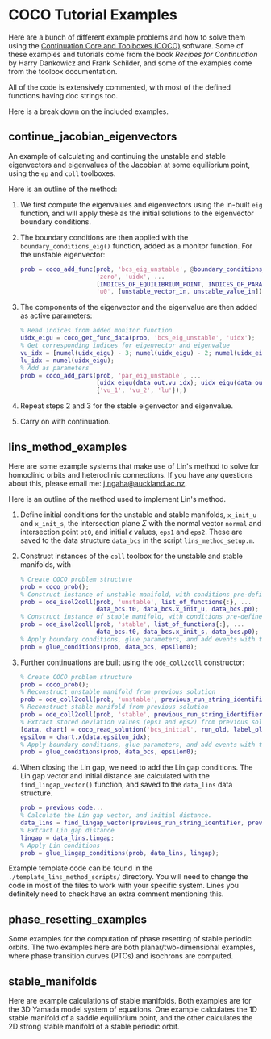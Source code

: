 # COCO Tutorial Examples
Here are a bunch of different example problems and how to solve them using the [Continuation Core and Toolboxes (COCO)](https://sourceforge.net/projects/cocotools/) software. Some of these examples and tutorials come from the book *Recipes for Continuation* by Harry Dankowicz and Frank Schilder, and some of the examples come from the toolbox documentation.

All of the code is extensively commented, with most of the defined functions having doc strings too.

Here is a break down on the included examples.

## continue_jacobian_eigenvectors

An example of calculating and continuing the unstable and stable eigenvectors and eigenvalues of the Jacobian at some equilibrium point, using the `ep` and `coll` toolboxes.

Here is an outline of the method:

1. We first compute the eigenvalues and eigenvectors using the in-built `eig` function, and will apply these as the initial solutions to the eigenvector boundary conditions.

2. The boundary conditions are then applied with the `boundary_conditions_eig()` function, added as a monitor function. For the unstable eigenvector:
   ```MATLAB
   prob = coco_add_func(prob, 'bcs_eig_unstable', @boundary_conditions_eig, [], ...
                        'zero', 'uidx', ...
                        [INDICES_OF_EQUILIBRIUM_POINT, INDICES_OF_PARAMETERS], ...
                        'u0', [unstable_vector_in, unstable_value_in]);
   ```

3. The components of the eigenvector and the eigenvalue are then added as active parameters:
   ```MATLAB
   % Read indices from added monitor function
   uidx_eigu = coco_get_func_data(prob, 'bcs_eig_unstable', 'uidx');
   % Get corresponding indices for eigenvector and eigenvalue
   vu_idx = [numel(uidx_eigu) - 3; numel(uidx_eigu) - 2; numel(uidx_eigu) - 1];
   lu_idx = numel(uidx_eigu);
   % Add as parameters
   prob = coco_add_pars(prob, 'par_eig_unstable', ...
                        [uidx_eigu(data_out.vu_idx); uidx_eigu(data_out.lu_idx)], ...
                        {'vu_1', 'vu_2', 'lu'});)
   ```

4. Repeat steps 2 and 3 for the stable eigenvector and eigenvalue.

5. Carry on with continuation.

## lins_method_examples

Here are some example systems that make use of Lin's method to solve for homoclinic orbits and heteroclinic connections. If you have any questions about this, please email me: [j.ngaha@auckland.ac.nz](mailto:j.ngaha@auckland.ac.nz).

Here is an outline of the method used to implement Lin's method.

1. Define initial conditions for the unstable and stable manifolds, `x_init_u` and
   `x_init_s`, the intersection plane $\Sigma$ with the normal vector `normal`
   and intersection point `pt0`, and initial $\epsilon$ values, `eps1` and `eps2`. These are saved to
   the data structure `data_bcs` in the script `lins_method_setup.m`.

2. Construct instances of the `coll` toolbox for the unstable and stable manifolds, with
   ```MATLAB
   % Create COCO problem structure
   prob = coco_prob();
   % Construct instance of unstable manifold, with conditions pre-defined in data_bcs
   prob = ode_isol2coll(prob, 'unstable', list_of_functions{:}, ...
                        data_bcs.t0, data_bcs.x_init_u, data_bcs.p0);
   % Construct instance of stable manifold, with conditions pre-defined in data_bcs
   prob = ode_isol2coll(prob, 'stable', list_of_functions{:}, ...
                        data_bcs.t0, data_bcs.x_init_s, data_bcs.p0);
   % Apply boundary conditions, glue parameters, and add events with the following function
   prob = glue_conditions(prob, data_bcs, epsilon0);
   ```

3. Further continuations are built using the `ode_coll2coll` constructor:
   ```MATLAB
   % Create COCO problem structure
   prob = coco_prob();
   % Reconstruct unstable manifold from previous solution
   prob = ode_coll2coll(prob, 'unstable', previous_run_string_identifier, previous_solution_label);
   % Reconstruct stable manifold from previous solution
   prob = ode_coll2coll(prob, 'stable', previous_run_string_identifier, previous_solution_label);
   % Extract stored deviation values (eps1 and eps2) from previous solution
   [data, chart] = coco_read_solution('bcs_initial', run_old, label_old);
   epsilon = chart.x(data.epsilon_idx);
   % Apply boundary conditions, glue parameters, and add events with the following function
   prob = glue_conditions(prob, data_bcs, epsilon0);
   ```

4. When closing the Lin gap, we need to add the Lin gap conditions. The Lin gap vector and initial 
   distance are calculated with the `find_lingap_vector()` function, and saved to the `data_lins`
   data structure.
   ```MATLAB
   prob = previous code...
   % Calculate the Lin gap vector, and initial distance.
   data_lins = find_lingap_vector(previous_run_string_identifier, previous_solution_label);
   % Extract Lin gap distance
   lingap = data_lins.lingap;
   % Apply Lin conditions
   prob = glue_lingap_conditions(prob, data_lins, lingap);
   ```

Example template code can be found in the `./template_lins_method_scripts/` directory. You will need to change the code in most of the files to work with your specific system. Lines you definitely need to check have an extra comment mentioning this.

## phase_resetting_examples

Some examples for the computation of phase resetting of stable periodic orbits. The two examples here are both planar/two-dimensional examples, where phase transition curves (PTCs) and isochrons are computed.

## stable_manifolds

Here are example calculations of stable manifolds. Both examples are for the 3D Yamada model system of equations. One example calculates the 1D stable manifold of a saddle equilibrium point, and the other calculates the 2D strong stable manifold of a stable periodic orbit.